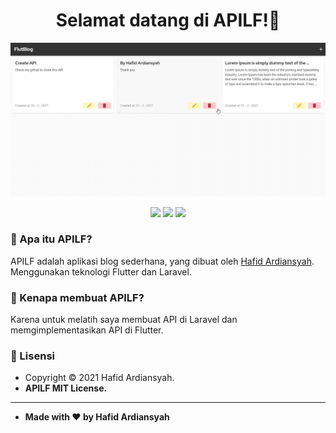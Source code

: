 <h1 align="center">Selamat datang di APILF!👋 </h1>
    
![APILF - Demo GIF](demo.gif)

<p align ="Center">

<img src="https://img.shields.io/github/issues/hafidardiansyah/APILF?style=flat-square">
<img src="https://img.shields.io/github/stars/hafidardiansyah/APILF?style=flat-square">
<img src="https://img.shields.io/github/forks/hafidardiansyah/APILF?style=flat-square">

</p>

### 🤔 Apa itu APILF?

APILF adalah aplikasi blog sederhana, yang dibuat oleh <a href="https://github.com/hafidardiansyah"> Hafid Ardiansyah</a>. Menggunakan teknologi Flutter dan Laravel.

### 🎉 Kenapa membuat APILF?

Karena untuk melatih saya membuat API di Laravel dan memgimplementasikan API di Flutter.

### 📝 Lisensi

- Copyright © 2021 Hafid Ardiansyah.
- **APILF MIT License.**

---

- **Made with ❤️ by Hafid Ardiansyah**
